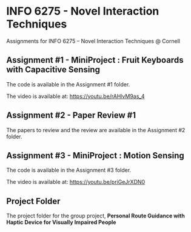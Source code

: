 # INFO 6275 - Novel Interaction Techniques
Assignments for INFO 6275 – Novel Interaction Techniques @ Cornell

## Assignment #1 - MiniProject : Fruit Keyboards with Capacitive Sensing
The code is available in the Assignment #1 folder.

The video is available at: https://youtu.be/rAHlvM9as_4

## Assignment #2 - Paper Review #1
The papers to review and the review are available in the Assignment #2 folder.

## Assignment #3 - MiniProject : Motion Sensing
The code is available in the Assignment #3 folder.

The video is available at: https://youtu.be/priGeJrXDN0

## Project Folder
The project folder for the group project, **Personal Route Guidance with Haptic Device for Visually Impaired People**
